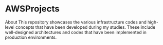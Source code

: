 # AWSProjects
About This repository showcases the various infrastructure codes and high-level concepts that have been developed during my studies. These include well-designed architectures and codes that have been implemented in production environments.
